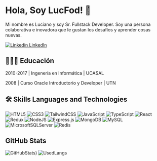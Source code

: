 # Hola, Soy LucFod! 👋

Mi nombre es Luciano y soy Sr. Fullstack Developer. Soy una persona colaborativa e inovadora que le gustan los desafíos y aprender cosas nuevas.

[![Linkedin](https://img.shields.io/badge/linkedin-%230077B5.svg?style=for-the-badge&logo=linkedin&logoColor=white) LinkedIn](http://linkedin.com/in/luciano-fodrini)

## 👨🏻‍🎓 Educación

2010-2017 | Ingenería en Informática | UCASAL

2008 | Curso Oracle Introductorio y Developer | UTN

## 🛠 Skills Languages and Technologies

![HTML5](https://img.shields.io/badge/html5-%23E34F26.svg?style=flat&logo=html5&logoColor=white) ![CSS3](https://img.shields.io/badge/css3-%231572B6.svg?style=flat&logo=css3&logoColor=white) ![TailwindCSS](https://img.shields.io/badge/tailwindcss-%2338B2AC.svg?style=flat&logo=tailwind-css&logoColor=white) ![JavaScript](https://img.shields.io/badge/javascript-%23323330.svg?style=flat&logo=javascript&logoColor=%23F7DF1E) ![TypeScript](https://img.shields.io/badge/typescript-%23007ACC.svg?style=flat&logo=typescript&logoColor=white) ![React](https://img.shields.io/badge/react-%2320232a.svg?style=flat&logo=react&logoColor=%2361DAFB) ![Redux](https://img.shields.io/badge/redux-%23593d88.svg?style=flat&logo=redux&logoColor=white) ![NodeJS](https://img.shields.io/badge/node.js-6DA55F?style=flat&logo=node.js&logoColor=white) ![Express.js](https://img.shields.io/badge/express.js-%23404d59.svg?style=for-the-badge&logo=express&logoColor=%2361DAFB) ![MongoDB](https://img.shields.io/badge/MongoDB-%234ea94b.svg?style=flat&logo=mongodb&logoColor=white) ![MySQL](https://img.shields.io/badge/mysql-%2300f.svg?style=flat&logo=mysql&logoColor=white) ![MicrosoftSQLServer](https://img.shields.io/badge/Microsoft%20SQL%20Server-CC2927?style=flat&logo=microsoft%20sql%20server&logoColor=white) ![Redis](https://img.shields.io/badge/redis-%23DD0031.svg?style=flat&logo=redis&logoColor=white)

## GitHub Stats

![GitHubStats](https://github-readme-stats-git-masterrstaa-rickstaa.vercel.app/api?username=lucfod)) ![UsedLangs](https://github-readme-stats.vercel.app/api/top-langs/?username=lucfod)
